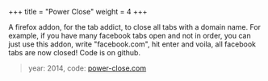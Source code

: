 +++
title = "Power Close"
weight = 4
+++

A firefox addon, for the tab addict, to close all tabs with a domain name. For
example, if you have many facebook tabs open and not in order, you can just use
this addon, write "facebook.com", hit enter and voila, all facebook tabs are now
closed! Code is on github. 

> year: 2014, code: [power-close.com](https://power-close.com)
